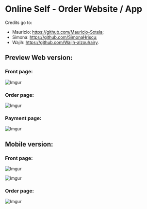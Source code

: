 # Online Self - Order Website / App

Credits go to:

- Mauricio:   https://github.com/Mauricio-Sotela;
- Simona:     https://github.com/SimonaHriscu;
- Wajih:      https://github.com/Wajih-alzouhairy.

## Preview Web version:

### Front page:

![Imgur](https://i.imgur.com/hanbZu0.png?1)

### Order page:

![Imgur](https://i.imgur.com/NaJTDXP.png?1)

### Payment page:

![Imgur](https://i.imgur.com/2Y0502j.png?1)

## Mobile version:

### Front page:
![Imgur](https://i.imgur.com/d37mWIo.png?1)

![Imgur](https://i.imgur.com/o0GGeos.png?1)

### Order page:

![Imgur](https://i.imgur.com/Mxll5J4.png?1)

<!-- ### Pay page:
![Imgur](https://i.imgur.com/SGyAaRt.png?1) -->
